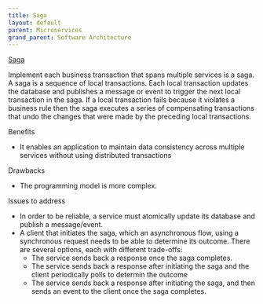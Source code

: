 ```yaml
---
title: Saga
layout: default
parent: Microservices
grand_parent: Software Architecture
---
```


[Saga]

Implement each business transaction that spans multiple services is a saga. A saga is a sequence of local transactions. Each local transaction updates the database and publishes a message or event to trigger the next local transaction in the saga. If a local transaction fails because it violates a business rule then the saga executes a series of compensating transactions that undo the changes that were made by the preceding local transactions. 

Benefits
- It enables an application to maintain data consistency across multiple services without using distributed transactions

Drawbacks
- The programming model is more complex. 

Issues to address
- In order to be reliable, a service must atomically update its database and publish a message/event. 
- A client that initiates the saga, which an asynchronous flow, using a synchronous request needs to be able to determine its outcome. There are several options, each with different trade-offs: 
    - The service sends back a response once the saga completes. 
    - The service sends back a response after initiating the saga and the client periodically polls to determin the outcome
    - The service sends back a response after initiating the saga, and then sends an event to the client once the saga completes. 

[Saga]: https://microservices.io/patterns/data/saga.html